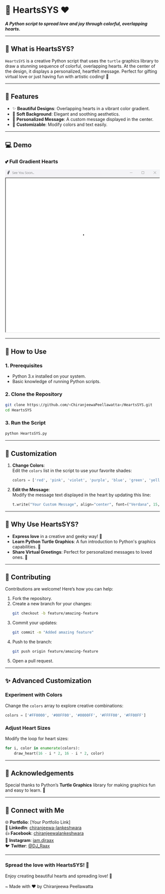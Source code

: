 
# 🌈 HeartsSYS ❤️  
**_A Python script to spread love and joy through colorful, overlapping hearts._**

---

## 🎨 **What is HeartsSYS?**
`HeartsSYS` is a creative Python script that uses the `turtle` graphics library to draw a stunning sequence of colorful, overlapping hearts. At the center of the design, it displays a personalized, heartfelt message. Perfect for gifting virtual love or just having fun with artistic coding! 💖

---

## 🌟 **Features**  
- ✨ **Beautiful Designs**: Overlapping hearts in a vibrant color gradient.  
- 🌸 **Soft Background**: Elegant and soothing aesthetics.  
- 📝 **Personalized Message**: A custom message displayed in the center.  
- 🎨 **Customizable**: Modify colors and text easily.

---

## 💻 **Demo**

### 💕 **Full Gradient Hearts**  

![Hearts Preview](https://github.com/ChiranjeewaPeellawatta/HeartsSYS/blob/main/HeartsSYS.gif?raw=true)

---

## 🚀 **How to Use**

### **1. Prerequisites**
- Python 3.x installed on your system.
- Basic knowledge of running Python scripts.

### **2. Clone the Repository**
```bash
git clone https://github.com/<ChiranjeewaPeellawatta>/HeartsSYS.git
cd HeartsSYS
```

### **3. Run the Script**
```bash
python HeartsSYS.py
```

---

## 🎯 **Customization**
1. **Change Colors**:  
   Edit the `colors` list in the script to use your favorite shades:  
   ```python
   colors = ['red', 'pink', 'violet', 'purple', 'blue', 'green', 'yellow']
   ```
2. **Edit the Message**:  
   Modify the message text displayed in the heart by updating this line:  
   ```python
   t.write("Your Custom Message", align="center", font=("Verdana", 15, "bold"))
   ```

---

## 🌈 **Why Use HeartsSYS?**
- **Express love** in a creative and geeky way! 🧡  
- **Learn Python Turtle Graphics**: A fun introduction to Python's graphics capabilities. 🐢  
- **Share Virtual Greetings**: Perfect for personalized messages to loved ones. 💌  

---


## 🤝 **Contributing**
Contributions are welcome! Here’s how you can help:
1. Fork the repository.
2. Create a new branch for your changes:  
   ```bash
   git checkout -b feature/amazing-feature
   ```
3. Commit your updates:  
   ```bash
   git commit -m "Added amazing feature"
   ```
4. Push to the branch:  
   ```bash
   git push origin feature/amazing-feature
   ```
5. Open a pull request.

---

## ✨ **Advanced Customization**  

### **Experiment with Colors**  
Change the `colors` array to explore creative combinations:  
```python
colors = ['#FF0000', '#00FF00', '#0000FF', '#FFFF00', '#FF00FF']
```

### **Adjust Heart Sizes**  
Modify the loop for heart sizes:  
```python
for i, color in enumerate(colors):
    draw_heart(16 - i * 2, 16 - i * 2, color)
```

---

## 🌟 **Acknowledgements**  
Special thanks to Python’s **Turtle Graphics** library for making graphics fun and easy to learn. 🎉  

---

## 💌 **Connect with Me**  
🌐 **Portfolio**: [Your Portfolio Link] <br>
👔 **LinkedIn**: [chiranjeewa-lankeshwara](https://linkedin.com/in/chiranjeewa-lankeshwara-453866305) <br>
👍 **Facebook**: [chiranjeewalankeshwara](https://facebook.com/chiranjeewalankeshwara) <br>
📸 **Instagram**: [iam.djraax](https://instagram.com/iam.djraax) <br>
🐦 **Twitter**: [@DJ_Raax](https://x.com/DJ_RaaX)

---

### **Spread the love with HeartsSYS! 💝** 
Enjoy creating beautiful hearts and spreading love! 💝<br><br>
~ Made with ❤️ by Chiranjeewa Peellawatta
